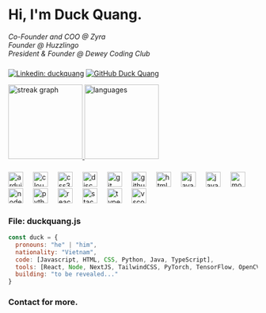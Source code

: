 <h1> Hi, I'm Duck Quang. </h1>
<p>
  <em>
  Co-Founder and COO @ Zyra
  <br>
  Founder @ Huzzlingo
  <br>
  President & Founder @ Dewey Coding Club
  </em>
</p>

###

[![Linkedin: duckquang](https://img.shields.io/badge/LinkedIn-blue?logo=linkedin)](https://www.linkedin.com/in/duckquang/)
[![GitHub Duck Quang](https://img.shields.io/github/followers/duckyquang?label=follow&style=social)](https://github.com/duckyquang)
<br>

<div align="left">
  <a href="https://github.com/duckyquang/github-readme-stats">
    <img height="150" src="https://streak-stats.demolab.com?user=duckyquang&locale=en&mode=daily&theme=github_dark_dimmed" alt="streak graph"/>
    <img height="150" src="https://github-readme-stats.vercel.app/api/top-langs/?username=duckyquang&theme=github_dark_dimmed&card_width=320&layout=compact" alt="languages"/>
  </a>
</div>

###

<div align="left">
  <img src="https://skillicons.dev/icons?i=arduino" height="30" alt="arduino logo"  />
  <img width="12" margin ="2"/>
  <img src="https://skillicons.dev/icons?i=cloudflare" height="30" alt="cloudflare logo"  />
  <img width="12" margin ="2"/>
  <img src="https://skillicons.dev/icons?i=css" height="30" alt="css3 logo"  />
  <img width="12" margin ="2"/>
  <img src="https://skillicons.dev/icons?i=discord" height="30" alt="discord logo"  />
  <img width="12" margin ="2"/>
  <img src="https://skillicons.dev/icons?i=git" height="30" alt="git logo"  />
  <img width="12" margin ="2"/>
  <img src="https://skillicons.dev/icons?i=github" height="30" alt="github logo"  />
  <img width="12" margin ="2"/>
  <img src="https://skillicons.dev/icons?i=html" height="30" alt="html5 logo"  />
  <img width="12" margin ="2"/>
  <img src="https://skillicons.dev/icons?i=java" height="30" alt="java logo"  />
  <img width="12" margin ="2"/>
  <img src="https://skillicons.dev/icons?i=js" height="30" alt="javascript logo"  />
  <img width="12" margin ="2"/>
  <img src="https://skillicons.dev/icons?i=mongodb" height="30" alt="mongodb logo"  />
  <img width="12" margin ="2"/>
  <img src="https://skillicons.dev/icons?i=nodejs" height="30" alt="nodejs logo"  />
  <img width="12" margin ="2"/>
  <img src="https://skillicons.dev/icons?i=py" height="30" alt="python logo"  />
  <img width="12" margin ="2"/>
  <img src="https://skillicons.dev/icons?i=react" height="30" alt="react logo"  />
  <img width="12" margin ="2"/>
  <img src="https://skillicons.dev/icons?i=stackoverflow" height="30" alt="stackoverflow logo"  />
  <img width="12" margin ="2"/>
  <img src="https://skillicons.dev/icons?i=ts" height="30" alt="typescript logo"  />
  <img width="12" margin ="2"/>
  <img src="https://skillicons.dev/icons?i=vscode" height="30" alt="vscode logo"  />
</div>

###

### File: duckquang.js

```javascript
const duck = {
  pronouns: "he" | "him",
  nationality: "Vietnam",
  code: [Javascript, HTML, CSS, Python, Java, TypeScript],
  tools: [React, Node, NextJS, TailwindCSS, PyTorch, TensorFlow, OpenCV, Pandas, FastAPI, Supabase, Firebase, Figma],
  building: "to be revealed..."
}
```

### Contact for more.
